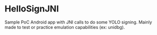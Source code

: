 # HelloSignJNI
Sample PoC Android app with JNI calls to do some YOLO signing. Mainly made to test or practice emulation capabilities (ex: unidbg).
